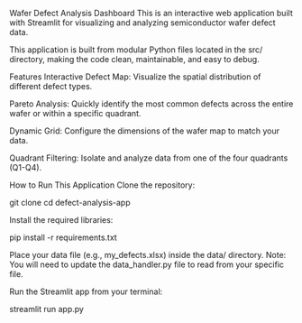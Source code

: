 Wafer Defect Analysis Dashboard
This is an interactive web application built with Streamlit for visualizing and analyzing semiconductor wafer defect data.

This application is built from modular Python files located in the src/ directory, making the code clean, maintainable, and easy to debug.

Features
Interactive Defect Map: Visualize the spatial distribution of different defect types.

Pareto Analysis: Quickly identify the most common defects across the entire wafer or within a specific quadrant.

Dynamic Grid: Configure the dimensions of the wafer map to match your data.

Quadrant Filtering: Isolate and analyze data from one of the four quadrants (Q1-Q4).

How to Run This Application
Clone the repository:

git clone <your-repository-url>
cd defect-analysis-app

Install the required libraries:

pip install -r requirements.txt

Place your data file (e.g., my_defects.xlsx) inside the data/ directory.
Note: You will need to update the data_handler.py file to read from your specific file.

Run the Streamlit app from your terminal:

streamlit run app.py
